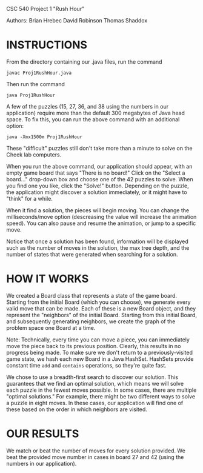 CSC 540
Project 1 "Rush Hour"

Authors:
Brian Hrebec
David Robinson
Thomas Shaddox

INSTRUCTIONS
============

From the directory containing our .java files, run the command

    javac Proj1RushHour.java

Then run the command

    java Proj1RushHour

A few of the puzzles (15, 27, 36, and 38 using the numbers in our application) require more than the default 300 megabytes of Java head space. To fix this, you can run the above command with an additional option:

    java -Xmx1500m Proj1RushHour

These "difficult" puzzles still don't take more than a minute to solve on the Cheek lab computers.

When you run the above command, our application should appear, with an empty game board that says "There is no board!" Click on the "Select a board..." drop-down box and choose one of the 42 puzzles to solve. When you find one you like, click the "Solve!" button. Depending on the puzzle, the application might discover a solution immediately, or it might have to "think" for a while.

When it find a solution, the pieces will begin moving. You can change the milliseconds/move option (descreasing the value will increase the animation speed). You can also pause and resume the animation, or jump to a specific move.

Notice that once a solution has been found, information will be displayed such as the number of moves in the solution, the max tree depth, and the number of states that were generated when searching for a solution.

HOW IT WORKS
============

We created a Board class that represents a state of the game board. Starting from the initial Board (which you can choose), we generate every valid move that can be made. Each of these is a new Board object, and they represent the "neighbors" of the initial Board. Starting from this initial Board, and subsequently generating neighbors, we create the graph of the problem space one Board at a time.

Note: Technically, every time you can move a piece, you can immediately move the piece back to its previous position. Clearly, this results in no progress being made. To make sure we don't return to a previously-visited game state, we hash each new Board in a Java HashSet. HashSets provide constant time `add` and `contains` operations, so they're quite fast.

We chose to use a breadth-first search to discover our solution. This guarantees that we find an optimal solution, which means we will solve each puzzle in the fewest moves possible. In some cases, there are multiple "optimal solutions." For example, there might be two different ways to solve a puzzle in eight moves. In these cases, our application will find one of these based on the order in which neighbors are visited.

OUR RESULTS
===========

We match or beat the number of moves for every solution provided. We beat the provided move number in cases in board 27 and 42 (using the numbers in our application).